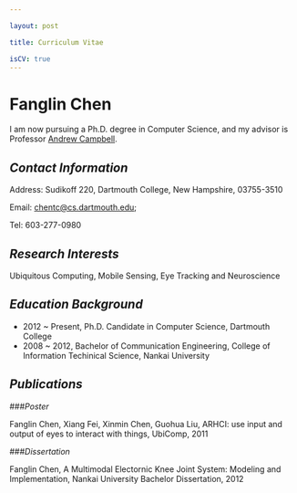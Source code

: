 ```yaml
---

layout: post

title: Curriculum Vitae

isCV: true
---
```



# Fanglin Chen

I am now pursuing a Ph.D. degree in Computer Science, and my advisor is Professor [Andrew Campbell](http://www.cs.dartmouth.edu/~campbell/).

## *Contact Information*


Address: Sudikoff 220, Dartmouth College, New Hampshire, 03755-3510

Email: chentc@cs.dartmouth.edu;
 
Tel: 603-277-0980

## *Research Interests*


Ubiquitous Computing, Mobile Sensing, Eye Tracking and Neuroscience


## *Education Background*


- 2012 ~ Present, Ph.D. Candidate in Computer Science, Dartmouth College
- 2008 ~ 2012, Bachelor of Communication Engineering, College of Information Techinical Science, Nankai University


## *Publications*


###*Poster*


Fanglin Chen, Xiang Fei, Xinmin Chen, Guohua Liu, ARHCI: use input and output of eyes to interact with things, UbiComp, 2011


###*Dissertation*


Fanglin Chen, A Multimodal Electornic Knee Joint System: Modeling and Implementation, Nankai University Bachelor Dissertation, 2012